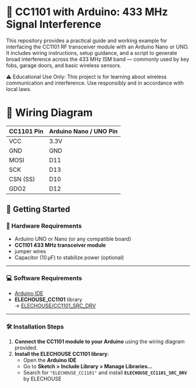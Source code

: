 # 📡 CC1101 with Arduino: 433 MHz Signal Interference

This repository provides a practical guide and working example for interfacing the CC1101 RF transceiver module with an Arduino Nano or UNO. It includes wiring instructions, setup guidance, and a script to generate broad interference across the 433 MHz ISM band — commonly used by key fobs, garage doors, and basic wireless sensors.

⚠️ Educational Use Only: This project is for learning about wireless communication and interference. Use responsibly and in accordance with local laws.


# 🔌 Wiring Diagram

| CC1101 Pin | Arduino Nano / UNO Pin |
|------------|------------------------|
| VCC        | 3.3V                   |
| GND        | GND                    |
| MOSI       | D11                    |
| SCK        | D13                    |
| CSN (SS)   | D10                    |
| GDO2       | D12                    |


[
](https://raw.githubusercontent.com/MasterMind825/ArduinoJammer433mhz/main/Screenshot%202025-06-04%20at%2016.13.09.png
)


## 🚀 Getting Started

### 🧰 Hardware Requirements
- Arduino UNO or Nano (or any compatible board)
- **CC1101 433 MHz transceiver module**
- jumper wires
- Capacitor (10 µF) to stabilize power (optional)

---

### 💻 Software Requirements
- [Arduino IDE](https://www.arduino.cc/en/software)
- **ELECHOUSE_CC1101** library  
  → [ELECHOUSE/CC1101_SRC_DRV](https://github.com/ELECHOUSE/CC1101)

---

### 🛠 Installation Steps

1. **Connect the CC1101 module to your Arduino** using the wiring diagram provided.
2. **Install the ELECHOUSE CC1101 library**:
   - Open the **Arduino IDE**
   - Go to **Sketch > Include Library > Manage Libraries...**
   - Search for `"ELECHOUSE_CC1101"` and install **`ELECHOUSE_CC1101_SRC_DRV`** by ELECHOUSE

